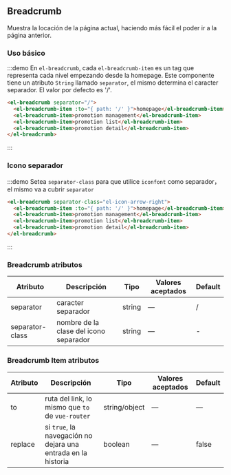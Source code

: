 ## Breadcrumb

Muestra la locación de la página actual, haciendo más fácil el poder ir a la página anterior.

### Uso básico


:::demo En `el-breadcrumb`, cada `el-breadcrumb-item` es un tag que representa cada nivel empezando desde la homepage. Este componente tiene un atributo `String` llamado `separator`, el mismo determina el caracter separador. El valor por defecto es '/'.

```html
<el-breadcrumb separator="/">
  <el-breadcrumb-item :to="{ path: '/' }">homepage</el-breadcrumb-item>
  <el-breadcrumb-item>promotion management</el-breadcrumb-item>
  <el-breadcrumb-item>promotion list</el-breadcrumb-item>
  <el-breadcrumb-item>promotion detail</el-breadcrumb-item>
</el-breadcrumb>
```
:::

### Icono separador

:::demo Setea `separator-class` para que utilice `iconfont` como separador，el mismo va a cubrir `separator`

```html
<el-breadcrumb separator-class="el-icon-arrow-right">
  <el-breadcrumb-item :to="{ path: '/' }">homepage</el-breadcrumb-item>
  <el-breadcrumb-item>promotion management</el-breadcrumb-item>
  <el-breadcrumb-item>promotion list</el-breadcrumb-item>
  <el-breadcrumb-item>promotion detail</el-breadcrumb-item>
</el-breadcrumb>
```
:::

### Breadcrumb atributos
| Atributo      | Descripción          | Tipo      | Valores aceptados           | Default|
|---------- |-------------- |---------- |--------------------------------  |-------- |
| separator | caracter separador | string | — | / |
| separator-class | nombre de la clase del icono separador | string | — | - |

### Breadcrumb Item atributos
| Atributo      | Descripción          | Tipo      | Valores aceptados            | Default|
|---------- |-------------- |---------- |--------------------------------  |-------- |
| to | ruta del link, lo mismo que `to` de `vue-router` | string/object | — | — |
| replace | si `true`,  la navegación no dejara una entrada en la historia | boolean | — | false |





